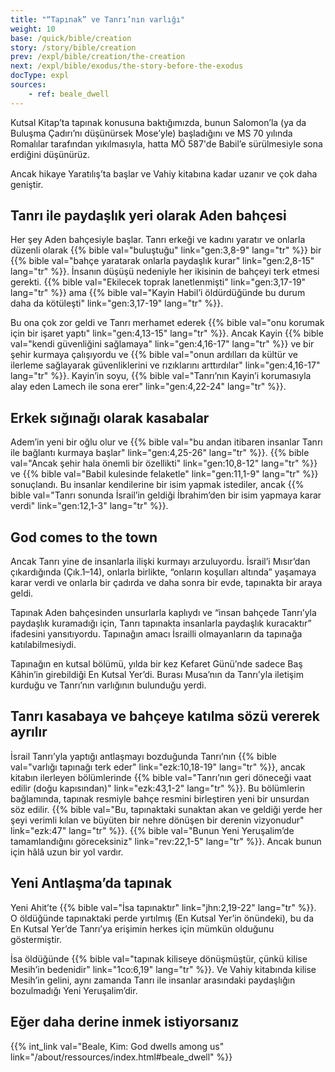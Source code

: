 ```yaml
---
title: "“Tapınak” ve Tanrı’nın varlığı"
weight: 10
base: /quick/bible/creation
story: /story/bible/creation
prev: /expl/bible/creation/the-creation
next: /expl/bible/exodus/the-story-before-the-exodus
docType: expl
sources:
    - ref: beale_dwell
---
```


Kutsal Kitap’ta tapınak konusuna baktığımızda, bunun Salomon’la (ya da Buluşma Çadırı’nı düşünürsek Mose’yle) başladığını ve MS 70 yılında Romalılar tarafından yıkılmasıyla, hatta MÖ 587'de Babil’e sürülmesiyle sona erdiğini düşünürüz.

Ancak hikaye Yaratılış’ta başlar ve Vahiy kitabına kadar uzanır ve çok daha geniştir.

## Tanrı ile paydaşlık yeri olarak Aden bahçesi

<a name="2fbf"></a>
Her şey Aden bahçesiyle başlar. Tanrı erkeği ve kadını yaratır ve onlarla düzenli olarak {{% bible val="buluştuğu" link="gen:3,8-9" lang="tr" %}} bir {{% bible val="bahçe yaratarak onlarla paydaşlık kurar" link="gen:2,8-15" lang="tr" %}}. İnsanın düşüşü nedeniyle her ikisinin de bahçeyi terk etmesi gerekti. {{% bible val="Ekilecek toprak lanetlenmişti" link="gen:3,17-19" lang="tr" %}} ama {{% bible val="Kayin Habil’i öldürdüğünde bu durum daha da kötüleşti" link="gen:3,17-19" lang="tr" %}}.

Bu ona çok zor geldi ve Tanrı merhamet ederek {{% bible val="onu korumak için bir işaret yaptı" link="gen:4,13-15" lang="tr" %}}. Ancak Kayin {{% bible val="kendi güvenliğini sağlamaya" link="gen:4,16-17" lang="tr" %}} ve bir şehir kurmaya çalışıyordu ve {{% bible val="onun ardılları da kültür ve ilerleme sağlayarak güvenliklerini ve rızıklarını arttırdılar" link="gen:4,16-17" lang="tr" %}}. Kayin’in soyu, {{% bible val="Tanrı’nın Kayin’i korumasıyla alay eden Lamech ile sona erer" link="gen:4,22-24" lang="tr" %}}.

## Erkek sığınağı olarak kasabalar

<a name="ca70"></a>
Adem’in yeni bir oğlu olur ve {{% bible val="bu andan itibaren insanlar Tanrı ile bağlantı kurmaya başlar" link="gen:4,25-26" lang="tr" %}}. {{% bible val="Ancak şehir hala önemli bir özellikti" link="gen:10,8-12" lang="tr" %}} ve {{% bible val="Babil kulesinde felaketle" link="gen:11,1-9" lang="tr" %}} sonuçlandı. Bu insanlar kendilerine bir isim yapmak istediler, ancak {{% bible val="Tanrı sonunda İsrail’in geldiği İbrahim’den bir isim yapmaya karar verdi" link="gen:12,1-3" lang="tr" %}}.

## God comes to the town

<a name="4cd4"></a>
Ancak Tanrı yine de insanlarla ilişki kurmayı arzuluyordu. İsrail’i Mısır’dan çıkardığında (Çık.1–14), onlarla birlikte, “onların koşulları altında” yaşamaya karar verdi ve onlarla bir çadırda ve daha sonra bir evde, tapınakta bir araya geldi.

Tapınak Aden bahçesinden unsurlarla kaplıydı ve “insan bahçede Tanrı’yla paydaşlık kuramadığı için, Tanrı tapınakta insanlarla paydaşlık kuracaktır” ifadesini yansıtıyordu. Tapınağın amacı İsrailli olmayanların da tapınağa katılabilmesiydi.

Tapınağın en kutsal bölümü, yılda bir kez Kefaret Günü’nde sadece Baş Kâhin’in girebildiği En Kutsal Yer’di. Burası Musa’nın da Tanrı’yla iletişim kurduğu ve Tanrı’nın varlığının bulunduğu yerdi.

## Tanrı kasabaya ve bahçeye katılma sözü vererek ayrılır

<a name="a0cc"></a>
İsrail Tanrı’yla yaptığı antlaşmayı bozduğunda Tanrı’nın {{% bible val="varlığı tapınağı terk eder" link="ezk:10,18-19" lang="tr" %}}, ancak kitabın ilerleyen bölümlerinde {{% bible val="Tanrı’nın geri döneceği vaat edilir (doğu kapısından)" link="ezk:43,1-2" lang="tr" %}}. Bu bölümlerin bağlamında, tapınak resmiyle bahçe resmini birleştiren yeni bir unsurdan söz edilir. {{% bible val="Bu, tapınaktaki sunaktan akan ve geldiği yerde her şeyi verimli kılan ve büyüten bir nehre dönüşen bir derenin vizyonudur" link="ezk:47" lang="tr" %}}. {{% bible val="Bunun Yeni Yeruşalim’de tamamlandığını göreceksiniz" link="rev:22,1-5" lang="tr" %}}. Ancak bunun için hâlâ uzun bir yol vardır.

## Yeni Antlaşma’da tapınak

<a name="1ad7"></a>
Yeni Ahit’te {{% bible val="İsa tapınaktır" link="jhn:2,19-22" lang="tr" %}}. O öldüğünde tapınaktaki perde yırtılmış (En Kutsal Yer’in önündeki), bu da En Kutsal Yer’de Tanrı’ya erişimin herkes için mümkün olduğunu göstermiştir.

İsa öldüğünde {{% bible val="tapınak kiliseye dönüşmüştür, çünkü kilise Mesih’in bedenidir" link="1co:6,19" lang="tr" %}}. Ve Vahiy kitabında kilise Mesih’in gelini, aynı zamanda Tanrı ile insanlar arasındaki paydaşlığın bozulmadığı Yeni Yeruşalim’dir.

## Eğer daha derine inmek istiyorsanız

{{% int_link val="Beale, Kim: God dwells among us" link="/about/ressources/index.html#beale_dwell" %}}

